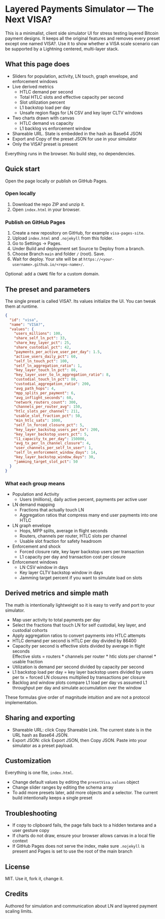 # Layered Payments Simulator — The Next VISA? 

This is a minimalist, client side simulator UI for stress testing layered Bitcoin payment designs. 
It keeps all the original features and removes every preset except one named VISA?. 
Use it to show whether a VISA scale scenario can be supported by a Lightning centered, multi-layer stack.

## What this page does

- Sliders for population, activity, LN touch, graph envelope, and enforcement windows
- Live derived metrics
  - HTLC demand per second
  - Total HTLC slots and effective capacity per second
  - Slot utilization percent
  - L1 backstop load per day
  - Unsafe region flags for LN CSV and key layer CLTV windows
- Two charts drawn with canvas
  - HTLC demand vs capacity
  - L1 backlog vs enforcement window
- Shareable URL. State is embedded in the hash as Base64 JSON
- Export and Copy of the preset JSON for use in your simulator
- Only the VISA? preset is present

Everything runs in the browser. No build step, no dependencies.

## Quick start

Open the page locally or publish on GitHub Pages.

### Open locally
1. Download the repo ZIP and unzip it.  
2. Open `index.html` in your browser.

### Publish on GitHub Pages
1. Create a new repository on GitHub, for example `visa-pages-site`.
2. Upload `index.html` and `.nojekyll` from this folder.
3. Go to Settings -> Pages.
4. Under Build and deployment set Source to Deploy from a branch.
5. Choose Branch `main` and folder `/` (root). Save.
6. Wait for deploy. Your site will be at `https://<your-username>.github.io/<repo-name>/`.

Optional: add a `CNAME` file for a custom domain.

## The preset and parameters

The single preset is called VISA?. Its values initialize the UI. You can tweak them at runtime.

```json
{
  "id": "visa",
  "name": "VISA?",
  "values": {
    "users_millions": 100,
    "share_self_ln_pct": 33,
    "share_key_layer_pct": 25,
    "share_custodial_pct": 42,
    "payments_per_active_user_per_day": 1.5,
    "active_users_daily_pct": 60,
    "self_ln_touch_pct": 100,
    "self_ln_aggregation_ratio": 1,
    "key_layer_touch_ln_pct": 80,
    "key_layer_user_to_ln_aggregation_ratio": 8,
    "custodial_touch_ln_pct": 80,
    "custodial_aggregation_ratio": 200,
    "avg_path_hops": 4,
    "mpp_splits_per_payment": 6,
    "avg_inflight_seconds": 60,
    "network_routers_count": 300,
    "channels_per_router_avg": 150,
    "htlc_slots_per_channel": 211,
    "usable_slot_fraction_pct": 50,
    "min_htlc_sats": 1000,
    "self_ln_forced_closure_pct": 5,
    "key_layer_backstop_users_per_tx": 200,
    "key_layer_backstop_users_pct": 5,
    "l1_capacity_tx_per_day": 150000,
    "avg_tx_per_ln_channel_closure": 4,
    "user_channels_per_self_ln_user": 1,
    "self_ln_enforcement_window_days": 14,
    "key_layer_backstop_window_days": 30,
    "jamming_target_slot_pct": 50
  }
}
```

### What each group means

- Population and Activity
  - Users (millions), daily active percent, payments per active user
- LN demand mapping
  - Fractions that actually touch LN
  - Aggregation ratios that compress many end user payments into one HTLC
- LN graph envelope
  - Hops, MPP splits, average in flight seconds
  - Routers, channels per router, HTLC slots per channel
  - Usable slot fraction for safety headroom
- Enforcement and shock
  - Forced closure rate, key layer backstop users per transaction
  - L1 capacity per day and transaction cost per closure
- Enforcement windows
  - LN CSV window in days
  - Key layer CLTV backstop window in days
  - Jamming target percent if you want to simulate load on slots

## Derived metrics and simple math

The math is intentionally lightweight so it is easy to verify and port to your simulator.

- Map user activity to total payments per day
- Select the fractions that touch LN for self custodial, key layer, and custodial cohorts
- Apply aggregation ratios to convert payments into HTLC attempts
- HTLC demand per second is HTLC per day divided by 86400
- Capacity per second is effective slots divided by average in flight seconds  
  Effective slots = routers * channels per router * htlc slots per channel * usable fraction
- Utilization is demand per second divided by capacity per second
- L1 backstop load per day = key layer backstop users divided by users per tx + forced LN closures multiplied by transactions per closure
- Backlog and window plots compare L1 load per day vs assumed L1 throughput per day and simulate accumulation over the window

These formulas give order of magnitude intuition and are not a protocol implementation.

## Sharing and exporting

- Shareable URL: click Copy Shareable Link. The current state is in the URL hash as Base64 JSON.
- Export JSON: click Export JSON, then Copy JSON. Paste into your simulator as a preset payload.

## Customization

Everything is one file, `index.html`.

- Change default values by editing the `presetVisa.values` object
- Change slider ranges by editing the schema array
- To add more presets later, add more objects and a selector. The current build intentionally keeps a single preset

## Troubleshooting

- If copy to clipboard fails, the page falls back to a hidden textarea and a user gesture copy
- If charts do not draw, ensure your browser allows canvas in a local file context
- If GitHub Pages does not serve the index, make sure `.nojekyll` is present and Pages is set to use the root of the main branch

## License

MIT. Use it, fork it, change it.

## Credits

Authored for simulation and communication about LN and layered payment scaling limits.
